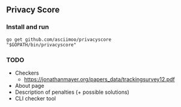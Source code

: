 ## Privacy Score

### Install and run

```
go get github.com/asciimoo/privacyscore
"$GOPATH/bin/privacyscore"
```

### TODO

 - Checkers
   - https://jonathanmayer.org/papers_data/trackingsurvey12.pdf
 - About page
 - Description of penalties (+ possible solutions)
 - CLI checker tool
